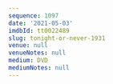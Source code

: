 ```yaml
---
sequence: 1097
date: '2021-05-03'
imdbId: tt0022489
slug: tonight-or-never-1931
venue: null
venueNotes: null
medium: DVD
mediumNotes: null
---
```



